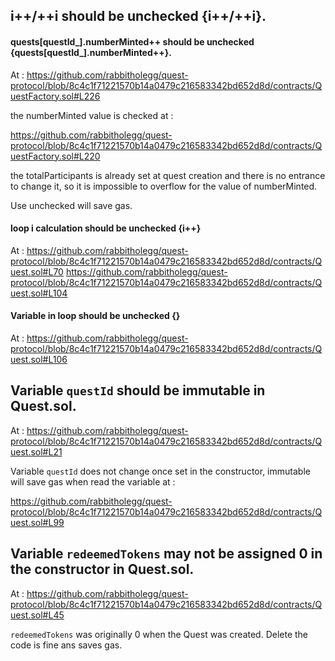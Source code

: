 ## i++/++i should be unchecked {i++/++i}.
#### quests[questId_].numberMinted++ should be unchecked {quests[questId_].numberMinted++}.

At : https://github.com/rabbitholegg/quest-protocol/blob/8c4c1f71221570b14a0479c216583342bd652d8d/contracts/QuestFactory.sol#L226

the numberMinted value is checked at :

https://github.com/rabbitholegg/quest-protocol/blob/8c4c1f71221570b14a0479c216583342bd652d8d/contracts/QuestFactory.sol#L220

the totalParticipants is already set at quest creation and there is no entrance to change it, so it is impossible to overflow for the value of numberMinted. 

Use unchecked will save gas.

#### loop i calculation should be unchecked {i++}
At : https://github.com/rabbitholegg/quest-protocol/blob/8c4c1f71221570b14a0479c216583342bd652d8d/contracts/Quest.sol#L70
https://github.com/rabbitholegg/quest-protocol/blob/8c4c1f71221570b14a0479c216583342bd652d8d/contracts/Quest.sol#L104

#### Variable in loop should be unchecked {}
At : https://github.com/rabbitholegg/quest-protocol/blob/8c4c1f71221570b14a0479c216583342bd652d8d/contracts/Quest.sol#L106

## Variable `questId` should be immutable in Quest.sol.
At : https://github.com/rabbitholegg/quest-protocol/blob/8c4c1f71221570b14a0479c216583342bd652d8d/contracts/Quest.sol#L21

Variable `questId` does not change once set in the constructor, immutable will save gas when read the variable at : 

https://github.com/rabbitholegg/quest-protocol/blob/8c4c1f71221570b14a0479c216583342bd652d8d/contracts/Quest.sol#L99

## Variable `redeemedTokens` may not be assigned 0 in the constructor in Quest.sol.
At : https://github.com/rabbitholegg/quest-protocol/blob/8c4c1f71221570b14a0479c216583342bd652d8d/contracts/Quest.sol#L45

`redeemedTokens` was originally 0 when the Quest was created. Delete the code is fine ans saves gas.